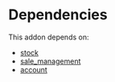 # Dependencies

This addon depends on:

- [stock](../../odoo-bringout-oca-ocb-stock)
- [sale_management](../../odoo-bringout-oca-ocb-sale_management)
- [account](../../odoo-bringout-oca-ocb-account)
